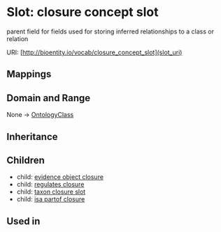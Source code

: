 # Slot: closure concept slot


parent field for fields used for storing inferred relationships to a class or relation

URI: [http://bioentity.io/vocab/closure_concept_slot](slot_uri)
## Mappings

## Domain and Range

None -> [OntologyClass](OntologyClass.md)
## Inheritance

## Children

 *  child: [evidence object closure](evidence_object_closure.md)
 *  child: [regulates closure](regulates_closure.md)
 *  child: [taxon closure slot](taxon_closure_slot.md)
 *  child: [isa partof closure](isa_partof_closure.md)
## Used in

